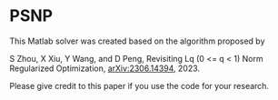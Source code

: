 # PSNP

This Matlab solver was created based on the algorithm proposed by

S Zhou, X Xiu, Y Wang, and D Peng, Revisiting Lq (0 <= q < 1) Norm Regularized Optimization, [arXiv:2306.14394](https://arxiv.org/abs/2306.14394), 2023.

Please give credit to this paper if you use the code for your research.
